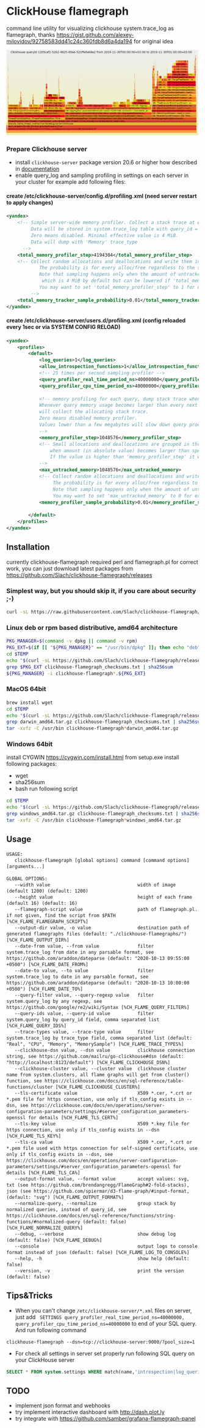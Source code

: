 # ClickHouse flamegraph
command line utility for visualizing clickhouse system.trace_log as flamegraph, 
thanks https://gist.github.com/alexey-milovidov/92758583dd41c24c360fdb8d6a4da194 for original idea

![Output example](docs/clickhouse-flamegraph.png?raw=1 "example SVG")

### Prepare Clickhouse server
- install `clickhouse-server` package version 20.6 or higher how described in [documentation](https://clickhouse.com/docs/en/getting-started/install/)
- enable query_log and sampling profiling in settings on each server in your cluster for example add following files:
####  create /etc/clickhouse-server/config.d/profiling.xml (need server restart to apply changes)
```xml
<yandex>
    <!-- Simple server-wide memory profiler. Collect a stack trace at every peak allocation step (in bytes).
         Data will be stored in system.trace_log table with query_id = empty string.
         Zero means disabled. Minimal effective value is 4 MiB.
         Data will dump with 'Memory' trace_type
      -->
    <total_memory_profiler_step>4194304</total_memory_profiler_step>
    <!-- Collect random allocations and deallocations and write them into system.trace_log with 'MemorySample' trace_type.
            The probability is for every alloc/free regardless to the size of the allocation.
            Note that sampling happens only when the amount of untracked memory exceeds the untracked memory limit,
             which is 4 MiB by default but can be lowered if 'total_memory_profiler_step' is lowered.
            You may want to set 'total_memory_profiler_step' to 1 for extra fine grained sampling.
         -->
    <total_memory_tracker_sample_probability>0.01</total_memory_tracker_sample_probability>
</yandex>
```
####  create /etc/clickhouse-server/users.d/profiling.xml (config reloaded every 1sec or via SYSTEM CONFIG RELOAD)
```xml
<yandex>
    <profiles>
        <default>
            <log_queries>1</log_queries>
            <allow_introspection_functions>1</allow_introspection_functions>
            <!-- 25 times per second sampling profiler -->
            <query_profiler_real_time_period_ns>40000000</query_profiler_real_time_period_ns>
            <query_profiler_cpu_time_period_ns>40000000</query_profiler_cpu_time_period_ns>

            <!-- memory profiling for each query, dump stack trace when 1MiB allocation with query_id not empty
            Whenever query memory usage becomes larger than every next step in number of bytes the memory profiler 
            will collect the allocating stack trace. 
            Zero means disabled memory profiler. 
            Values lower than a few megabytes will slow down query processing. 
            -->
            <memory_profiler_step>1048576</memory_profiler_step>
            <!-- Small allocations and deallocations are grouped in thread local variable and tracked or profiled only 
                when amount (in absolute value) becomes larger than specified value. 
                If the value is higher than 'memory_profiler_step' it will be effectively lowered to 'memory_profiler_step'.
            -->
            <max_untracked_memory>1048576</max_untracked_memory>            
            <!-- Collect random allocations and deallocations and write them into system.trace_log with 'MemorySample' trace_type. 
                 The probability is for every alloc/free regardless to the size of the allocation. 
                 Note that sampling happens only when the amount of untracked memory exceeds 'max_untracked_memory'. 
                 You may want to set 'max_untracked_memory' to 0 for extra fine grained sampling. -->
            <memory_profiler_sample_probability>0.01</memory_profiler_sample_probability>    

        </default>
    </profiles>
</yandex>
```

## Installation
currently clickhouse-flamegraph required perl and flamegraph.pl for correct work, you can just download latest packages from  https://github.com/Slach/clickhouse-flamegraph/releases

### Simplest way, but you should skip it, if you care about security ;-)
```bash
curl -sL https://raw.githubusercontent.com/Slach/clickhouse-flamegraph/master/install.sh | sudo bash
```

### Linux deb or rpm based distributive, amd64 architecture
```bash
PKG_MANAGER=$(command -v dpkg || command -v rpm)
PKG_EXT=$(if [[ "${PKG_MANAGER}" == "/usr/bin/dpkg" ]]; then echo "deb"; else echo "rpm"; fi)
cd $TEMP
echo "$(curl -sL https://github.com/Slach/clickhouse-flamegraph/releases/latest | grep href | grep -E "\\.rpm|\\.deb|\\.txt" | cut -d '"' -f 2)" | sed -e "s/^\\/Slach/https:\\/\\/github.com\\/Slach/" | wget -nv -c -i -
grep $PKG_EXT clickhouse-flamegraph_checksums.txt | sha256sum
${PKG_MANAGER} -i clickhouse-flamegraph*.${PKG_EXT}
```

### MacOS 64bit
```bash
brew install wget
cd $TEMP
echo "$(curl -sL https://github.com/Slach/clickhouse-flamegraph/releases/latest | grep href | grep -E "darwin_amd64\\.tar\\.gz|\\.txt" | cut -d '"' -f 2)" | sed -e "s/^\\/Slach/https:\\/\\/github.com\\/Slach/" | wget -nv -c -i -
grep darwin_amd64.tar.gz clickhouse-flamegraph_checksums.txt | sha256sum
tar -xvfz -C /usr/bin clickhouse-flamegraph*darwin_amd64.tar.gz
```

### Windows 64bit
install CYGWIN https://cygwin.com/install.html 
from setup.exe install following packages:
  - wget
  - sha256sum
  - bash
run following script

```bash
cd $TEMP
echo "$(curl -sL https://github.com/Slach/clickhouse-flamegraph/releases/latest | grep href | grep -E "windows_amd64\\.tar\\.gz|\\.txt" | cut -d '"' -f 2)" | sed -e "s/^\\/Slach/https:\\/\\/github.com\\/Slach/" | wget -nv -c -i -
grep windows_amd64.tar.gz clickhouse-flamegraph_checksums.txt | sha256sum
tar -xvfz -C /usr/bin clickhouse-flamegraph*windows_amd64.tar.gz
```

## Usage
```
USAGE:
   clickhouse-flamegraph [global options] command [command options] [arguments...]

GLOBAL OPTIONS:
   --width value                                width of image (default 1200) (default: 1200)
   --height value                               height of each frame (default 16) (default: 16)
   --flamegraph-script value                    path of flamegraph.pl. if not given, find the script from $PATH [%CH_FLAME_FLAMEGRAPH_SCRIPT%]
   --output-dir value, -o value                 destination path of generated flamegraphs files (default: "./clickhouse-flamegraphs/") [%CH_FLAME_OUTPUT_DIR%]
   --date-from value, --from value              filter system.trace_log from date in any parsable format, see https://github.com/araddon/dateparse (default: "2020-10-13 09:55:00 +0500") [%CH_FLAME_DATE_FROM%]
   --date-to value, --to value                  filter system.trace_log to date in any parsable format, see https://github.com/araddon/dateparse (default: "2020-10-13 10:00:00 +0500") [%CH_FLAME_DATE_TO%]
   --query-filter value, --query-regexp value   filter system.query_log by any regexp, see https://github.com/google/re2/wiki/Syntax [%CH_FLAME_QUERY_FILTER%]
   --query-ids value, --query-id value          filter system.query_log by query_id field, comma separated list [%CH_FLAME_QUERY_IDS%]
   --trace-types value, --trace-type value      filter system.trace_log by trace_type field, comma separated list (default: "Real", "CPU", "Memory", "MemorySample") [%CH_FLAME_TRACE_TYPES%]
   --clickhouse-dsn value, --dsn value          clickhouse connection string, see https://github.com/mailru/go-clickhouse#dsn (default: "http://localhost:8123/default") [%CH_FLAME_CLICKHOUSE_DSN%]
   --clickhouse-cluster value, --cluster value  clickhouse cluster name from system.clusters, all flame graphs will get from cluster() function, see https://clickhouse.com/docs/en/sql-reference/table-functions/cluster [%CH_FLAME_CLICKHOUSE_CLUSTER%]
   --tls-certificate value                      X509 *.cer, *.crt or *.pem file for https connection, use only if tls_config exists in --dsn, see https://clickhouse.com/docs/en/operations/server-configuration-parameters/settings/#server_configuration_parameters-openssl for details [%CH_FLAME_TLS_CERT%]
   --tls-key value                              X509 *.key file for https connection, use only if tls_config exists in --dsn [%CH_FLAME_TLS_KEY%]
   --tls-ca value                               X509 *.cer, *.crt or *.pem file used with https connection for self-signed certificate, use only if tls_config exists in --dsn, see https://clickhouse.com/docs/en/operations/server-configuration-parameters/settings/#server_configuration_parameters-openssl for details [%CH_FLAME_TLS_CA%]
   --output-format value, --format value        accept values: svg, txt (see https://github.com/brendangregg/FlameGraph#2-fold-stacks), json (see https://github.com/spiermar/d3-flame-graph/#input-format,  (default: "svg") [%CH_FLAME_OUTPUT_FORMAT%]
   --normalize-query, --normalize               group stack by normalized queries, instead of query_id, see https://clickhouse.com/docs/en/sql-reference/functions/string-functions/#normalized-query (default: false) [%CH_FLAME_NORMALIZE_QUERY%]
   --debug, --verbose                           show debug log (default: false) [%CH_FLAME_DEBUG%]
   --console                                    output logs to console format instead of json (default: false) [%CH_FLAME_LOG_TO_CONSOLE%]
   --help, -h                                   show help (default: false)
   --version, -v                                print the version (default: false)
```                         

## Tips&Tricks

- When you can't change `/etc/clickhouse-server/*.xml` files on server, just add ` SETTINGS query_profiler_real_time_period_ns=40000000, query_profiler_cpu_time_period_ns=40000000` to end of your SQL query.
  And run following command
```
clickhouse-flamegraph --dsn=tcp://clickhouse-server:9000/?pool_size=1 
```

- For check all settings in server set properly run following SQL query on your ClickHouse server 
```sql
SELECT * FROM system.settings WHERE match(name,'introspection|log_queries|profiler|sample') FORMAT Vertical
```   

## TODO
- implement json format and webhooks
- try implement interactive dashboard with http://dash.plot.ly
- try integrate with https://github.com/samber/grafana-flamegraph-panel

